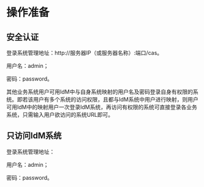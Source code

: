# 操作准备 

## 安全认证

登录系统管理地址：http:\/\/服务器IP（或服务器名称）:端口\/cas。

用户名：admin；

密码：password。

其他业务系统用户可用IdM中与自身系统映射的用户名及密码登录自身有权限的系统。即若该用户有多个系统的访问权限，且都与IdM系统中用户进行映射，则用户可用IdM中的映射用户一次登录IdM系统，再访问有权限的系统可直接登录各业务系统，只需输入用户欲访问的系统URL即可。

## 只访问IdM系统

登录系统管理地址：

用户名：admin；

密码：password。
